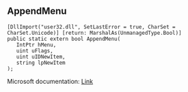 ## AppendMenu

```
[DllImport("user32.dll", SetLastError = true, CharSet = CharSet.Unicode)] [return: MarshalAs(UnmanagedType.Bool)]
public static extern bool AppendMenu(
   IntPtr hMenu,
   uint uFlags,
   uint uIDNewItem,
   string lpNewItem
);
```

Microsoft documentation: [Link](https://docs.microsoft.com/en-us/windows/win32/api/winuser/nf-winuser-appendmenua)

